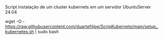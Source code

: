 Script instalação de um cluster kubernets em um servidor UbuntuServer 24.04

wget -O - https://raw.githubusercontent.com/duartefilipe/ScripKubernets/main/setup_kubernetes.sh | sudo bash
